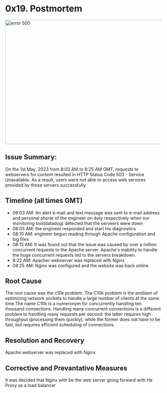 # 0x19. Postmortem
<img src="https://ginbits.com/wp-content/uploads/2021/08/How-to-Fix-500-Internal-Server-Error.png" alt="error 500" width="1000" height="400">

## Issue Summary:
On the 1st May, 2023 from 8:03 AM to 8:25 AM GMT, requests to webservers for content resulted in HTTP Status Code 503 - Service Unavailable. As a result, users were not able to access web services provided by those servers successfully.

## Timeline (all times GMT)
* 08:03 AM: An alert e-mail and text message was sent to e-mail address and personal phone of the engineer on duty respectively when our monitoring tool(datadog) detected that the serveers were down
* 08:05 AM: the engineer responded and start his diagnostics
* 08:10 AM: engineer begun reading through Apache configuration and log files
* 08:15 AM: It was found out that the issue was caused by over a million concurrent requests to the Apache server. Apache's inability to handle the huge concurrent requests led to the servers breakdown.
* 8:22 AM: Apacher webserver was replaced with Nginx
* 08:25 AM: Nginx was configured and the website was back online

## Root Cause
The root cause was the c10k problem. The C10k problem is the problem of optimizing network sockets to handle a large number of clients at the same time.The name C10k is a numeronym for concurrently handling ten thousand connections. Handling many concurrent connections is a different problem to handling many requests per second: the latter requires high throughput (processing them quickly), while the former does not have to be fast, but requires efficient scheduling of connections.

## Resolution and Recovery
Apache webserver was replaced with Nginx

## Corrective and Prevantative Measures
It was decided that Nginx with be the web server going forward with Ha Proxy as a load balancer
